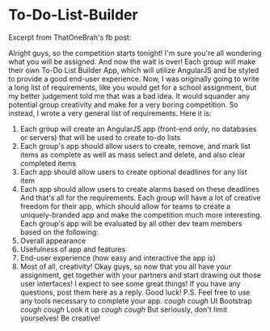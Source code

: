 # To-Do-List-Builder

Excerpt from ThatOneBrah's fb post:

Alright guys, so the competition starts tonight!
I'm sure you're all wondering what you will be assigned. And now the wait is over!
Each group will make their own To-Do List Builder App, which will utilize AngularJS and be styled to provide a good end-user experience.
Now, I was originally going to write a long list of requirements, like you would get for a school assignment, but my better judgement told me that was a bad idea. It would squander any potential group creativity and make for a very boring competition.
So instead, I wrote a very general list of requirements. Here it is:
1. Each group will create an AngularJS app (front-end only, no databases or servers) that will be used to create to-do lists
2. Each group's app should allow users to create, remove, and mark list items as complete as well as mass select and delete, and also clear completed items
3. Each app should allow users to create optional deadlines for any list item
4. Each app should allow users to create alarms based on these deadlines
And that's all for the requirements. Each group will have a lot of creative freedom for their app, which should allow for teams to create a uniquely-branded app and make the competition much more interesting.
Each group's app will be evaluated by all other dev team members based on the following:
1. Overall appearance
2. Usefulness of app and features
3. End-user experience (how easy and interactive the app is)
4. Most of all, creativity!
Okay guys, so now that you all have your assignment, get together with your partners and start drawing out those user interfaces! I expect to see some great things!
If you have any questions, post them here as a reply. Good luck!
P.S. Feel free to use any tools necessary to complete your app. *cough cough* UI Bootstrap *cough cough* Look it up *cough cough*
But seriously, don't limit yourselves! Be creative!
